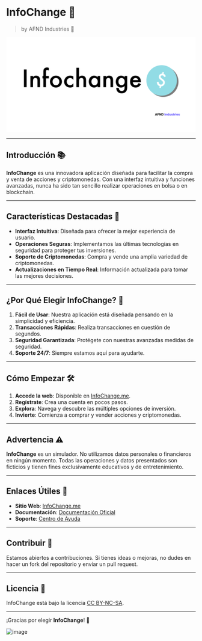 # InfoChange 🚀

> by AFND Industries 🏢

![InfoChange Logo](./Design/banner/banner.png) 

---

## Introducción 📚

**InfoChange** es una innovadora aplicación diseñada para facilitar la compra y venta de acciones y criptomonedas. Con una interfaz intuitiva y funciones avanzadas, nunca ha sido tan sencillo realizar operaciones en bolsa o en blockchain.

---

## Características Destacadas 🌟

- **Interfaz Intuitiva**: Diseñada para ofrecer la mejor experiencia de usuario.
- **Operaciones Seguras**: Implementamos las últimas tecnologías en seguridad para proteger tus inversiones.
- **Soporte de Criptomonedas**: Compra y vende una amplia variedad de criptomonedas.
- **Actualizaciones en Tiempo Real**: Información actualizada para tomar las mejores decisiones.

<!-- ![App Screenshot](path/to/screenshot1.png) -->

---

## ¿Por Qué Elegir InfoChange? 🤔

1. **Fácil de Usar**: Nuestra aplicación está diseñada pensando en la simplicidad y eficiencia.
2. **Transacciones Rápidas**: Realiza transacciones en cuestión de segundos.
3. **Seguridad Garantizada**: Protégete con nuestras avanzadas medidas de seguridad.
4. **Soporte 24/7**: Siempre estamos aquí para ayudarte.

<!--![Features Image](path/to/features.png)--> 

---

## Cómo Empezar 🛠️

1. **Accede la web**: Disponible en [InfoChange.me](https://infochange.me).
2. **Regístrate**: Crea una cuenta en pocos pasos.
3. **Explora**: Navega y descubre las múltiples opciones de inversión.
4. **Invierte**: Comienza a comprar y vender acciones y criptomonedas.


---

## Advertencia ⚠️

**InfoChange** es un simulador. No utilizamos datos personales o financieros en ningún momento. Todas las operaciones y datos presentados son ficticios y tienen fines exclusivamente educativos y de entretenimiento.

---

## Enlaces Útiles 🔗

- **Sitio Web**: [InfoChange.me](https://infochange.me)
- **Documentación**: [Documentación Oficial](https://server.infochange.me/terms)
- **Soporte**: [Centro de Ayuda](https://infochange.me/support)

---

## Contribuir 🤝

Estamos abiertos a contribuciones. Si tienes ideas o mejoras, no dudes en hacer un fork del repositorio y enviar un pull request.

---

## Licencia 📜

InfoChange está bajo la licencia [CC BY-NC-SA](https://creativecommons.org/licenses/by-nc-sa/4.0/).

---

¡Gracias por elegir **InfoChange**! 🙏

![image](https://github.com/AFND-Industries/InfoChange/assets/70489950/dd9776ef-4b82-4662-aa08-0c004b27eb4a)
